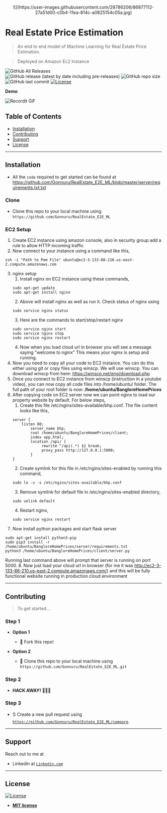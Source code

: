 <p align="center">
	![](https://user-images.githubusercontent.com/28786206/86877112-27a51d00-c0b4-11ea-814c-a0825154c05a.jpg)
</p>

# Real Estate Price Estimation

> An end to end model of Machine Learning for Real Estate Price Estimation. 

> Deployed on Amazon Ec2 Instance

![GitHub All Releases](https://img.shields.io/github/downloads/Gonnuru/RealEstate_E2E_ML/total?color=%23%2300FF00&logo=GitHub) ![GitHub release (latest by date including pre-releases)](https://img.shields.io/github/v/release/Gonnuru/RealEstate_E2E_ML?include_prereleases) ![GitHub repo size](https://img.shields.io/github/repo-size/Gonnuru/RealEstate_E2E_ML) ![GitHub last commit](https://img.shields.io/github/last-commit/Gonnuru/RealEstate_E2E_ML) [![License](http://img.shields.io/:license-mit-blue.svg?style=flat-square)](http://badges.mit-license.org)


**Demo**

![Recordit GIF](http://g.recordit.co/P8J3lyqoJU.gif)

## Table of Contents



- [Installation](#installation)
- [Contributing](#contributing)
- [Support](#support)
- [License](#license)


---


## Installation

- All the `code` required to get started can be found at https://github.com/Gonnuru/RealEstate_E2E_ML/blob/master/server/requirements.txt.txt


### Clone

- Clone this repo to your local machine using `https://github.com/Gonnuru/RealEstate_E2E_ML`

### EC2 Setup

1. Create EC2 instance using amazon console, also in security group add a rule to allow HTTP incoming traffic
2. Now connect to your instance using a command like this,
```
ssh -i "Path to Pem File" ubuntu@ec2-3-133-88-210.us-east-2.compute.amazonaws.com
```
3. nginx setup
   1. Install nginx on EC2 instance using these commands,
   ```
   sudo apt-get update
   sudo apt-get install nginx
   ```
   2. Above will install nginx as well as run it. Check status of nginx using
   ```
   sudo service nginx status
   ```
   3. Here are the commands to start/stop/restart nginx
   ```
   sudo service nginx start
   sudo service nginx stop
   sudo service nginx restart
   ```
   4. Now when you load cloud url in browser you will see a message saying "welcome to nginx" This means your nginx is setup and running.
4. Now you need to copy all your code to EC2 instance. You can do this either using git or copy files using winscp. We will use winscp. You can download winscp from here: https://winscp.net/eng/download.php
5. Once you connect to EC2 instance from winscp (instruction in a youtube video), you can now copy all code files into /home/ubuntu/ folder. The full path of your root folder is now: **/home/ubuntu/BangloreHomePrices**
6.  After copying code on EC2 server now we can point nginx to load our property website by default. For below steps,
    1. Create this file /etc/nginx/sites-available/bhp.conf. The file content looks like this,
    ```
    server {
	    listen 80;
            server_name bhp;
            root /home/ubuntu/BangloreHomePrices/client;
            index app.html;
            location /api/ {
                 rewrite ^/api(.*) $1 break;
                 proxy_pass http://127.0.0.1:5000;
            }
    }
    ```
    2. Create symlink for this file in /etc/nginx/sites-enabled by running this command,
    ```
    sudo ln -v -s /etc/nginx/sites-available/bhp.conf
    ```
    3. Remove symlink for default file in /etc/nginx/sites-enabled directory,
    ```
    sudo unlink default
    ```
    4. Restart nginx,
    ```
    sudo service nginx restart
    ```
7. Now install python packages and start flask server
```
sudo apt-get install python3-pip
sudo pip3 install -r /home/ubuntu/BangloreHomePrices/server/requirements.txt
python3 /home/ubuntu/BangloreHomePrices/client/server.py
```
Running last command above will prompt that server is running on port 5000.
8. Now just load your cloud url in browser (for me it was http://ec2-3-133-88-210.us-east-2.compute.amazonaws.com/) and this will be fully functional website running in production cloud environment



---

## Contributing

> To get started...

### Step 1

- **Option 1**
    - 🍴 Fork this repo!

- **Option 2**
    - 👯 Clone this repo to your local machine using `https://github.com/Gonnuru/RealEstate_E2E_ML.git`

### Step 2

- **HACK AWAY!** 🔨🔨🔨

### Step 3

- 🔃 Create a new pull request using <a href="https://github.com/Gonnuru/RealEstate_E2E_ML/compare" target="_blank">`https://github.com/Gonnuru/RealEstate_E2E_ML/compare`</a>.

---


## Support

Reach out to me at 
- Linkedin at <a href="https://www.linkedin.com/in/sampathgonnuru" target="_blank">`Linkedin.com`</a>

---


## License

[![License](http://img.shields.io/:license-mit-blue.svg?style=flat-square)](http://badges.mit-license.org)

- **[MIT license](http://opensource.org/licenses/mit-license.php)**
